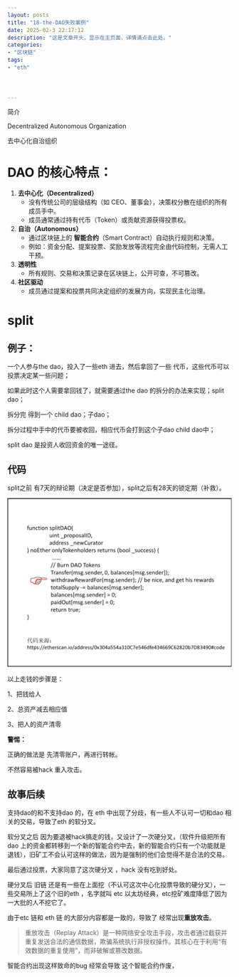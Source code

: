 ```yaml
---
layout: posts
title: "18-the-DAO失败案例"
date: 2025-02-3 22:17:12
description: "这是文章开头，显示在主页面，详情请点击此处。"
categories: 
- "区块链"
tags:
- "eth"



---
```


简介 <!--more-->

Decentralized Autonomous Organization

去中心化自治组织

# **DAO 的核心特点**：

1. **去中心化（Decentralized）**
   - 没有传统公司的层级结构（如 CEO、董事会），决策权分散在组织的所有成员手中。
   - 成员通常通过持有代币（Token）或贡献资源获得投票权。
2. **自治（Autonomous）**
   - 通过区块链上的 **智能合约**（Smart Contract）自动执行规则和决策。
   - 例如：资金分配、提案投票、奖励发放等流程完全由代码控制，无需人工干预。
3. **透明性**
   - 所有规则、交易和决策记录在区块链上，公开可查，不可篡改。
4. **社区驱动**
   - 成员通过提案和投票共同决定组织的发展方向，实现民主化治理。

# split

## 例子：

一个人参与the dao，投入了一些eth 进去，然后拿回了一些 代币，这些代币可以投票决定某一些问题；

如果此时这个人需要拿回钱了，就需要通过the dao 的拆分的办法来实现；split dao；

拆分完 得到一个 child dao；子dao；

拆分过程中手中的代币要被收回，相应代币会打到这个子dao child dao中；

split dao 是投资人收回资金的唯一途径。



## 代码

split之前 有7天的辩论期（决定是否参加），split之后有28天的锁定期（补救）。

![Screenshot 2025-02-05 at 9.58.27 PM](18-the-DAO%E5%A4%B1%E8%B4%A5%E6%A1%88%E4%BE%8B/Screenshot%202025-02-05%20at%209.58.27%E2%80%AFPM.png)

以上走钱的步骤是：

1、把钱给人

2、总资产减去相应值

3、把人的资产清零

**警惕：** 

正确的做法是 先清零账户，再进行转帐。

不然容易被hack  重入攻击。



## 故事后续

支持dao的和不支持dao 的，在 eth 中出现了分歧，有一些人不认可一切和dao 相关的交易，导致了eth 的软分叉。

软分叉之后 因为要退被hack搞走的钱，又设计了一次硬分叉，（软件升级把所有 dao 上的资金都转移到一个新的智能合约中去，新的智能合约只有一个功能就是退钱），旧矿工不会认可这样的做法，因为是强制的他们会觉得不是合法的交易。

最后通过投票，大家同意了这次硬分叉 ，hack 没有吃到好处。



硬分叉后 旧链 还是有一些在上面挖（不认可这次中心化投票导致的硬分叉），一些交易所上了这个旧的eth ，名字就叫 etc 以太坊经典，etc挖矿难度降低了因为一大批的人不挖它了。



由于etc 链和 eth 链 的大部分内容都是一致的，导致了 经常出现**重放攻击**。 

> 重放攻击（Replay Attack）是一种网络安全攻击手段，攻击者通过截获并重复发送合法的通信数据，欺骗系统执行非授权操作。其核心在于利用“有效数据的重复使用”，而非破解或篡改数据。

智能合约出现这样致命的bug 经常会导致 这个智能合约作废，